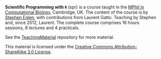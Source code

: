 **Scientific Programming with `R`** (spr) is a course taught in the [MPhil in Computational Biology](http://www.ccbi.cam.ac.uk/Education/MPhil), Cambridge, UK. The content of the course is by [Stephen Eglen](http://www.damtp.cam.ac.uk/user/sje30/), with contributions from Laurent Gatto. Teaching by Stephen and, since 2012, Laurent. The complete course comprises 16 hours sessions, 8 lectures and 4 practicals. 

See the [TeachingMaterial](https://github.com/lgatto/TeachingMaterial) repository for more material.

This material is licensed under the 
[Creative Commons Attribution-ShareAlike 3.0 License](http://creativecommons.org/licenses/by-sa/3.0/). 
